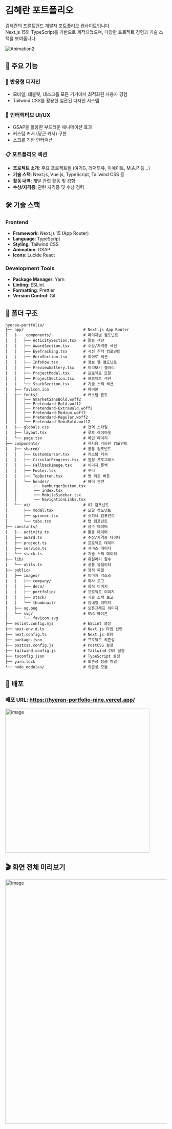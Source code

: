 # 김혜란 포트폴리오

김혜란의 프론트엔드 개발자 포트폴리오 웹사이트입니다. <br />
Next.js 15와 TypeScript를 기반으로 제작되었으며, 다양한 프로젝트 경험과 기술 스택을 보여줍니다.

![Animation2](https://github.com/user-attachments/assets/08851fb4-f41d-475d-b593-daa442f39b26)

## 🚀 주요 기능

### 📱 반응형 디자인
- 모바일, 태블릿, 데스크톱 모든 기기에서 최적화된 사용자 경험
- Tailwind CSS를 활용한 일관된 디자인 시스템

### 🎨 인터랙티브 UI/UX
- GSAP을 활용한 부드러운 애니메이션 효과
- 커스텀 커서 (당근 커서) 구현
- 스크롤 기반 인터랙션

### 📋 포트폴리오 섹션
- **프로젝트 소개**: 주요 프로젝트들 (여기G, 레저투유, 이에이트, M.A.P 등...)
- **기술 스택**: Next.js, Vue.js, TypeScript, Tailwind CSS 등
- **활동 내역**: 개발 관련 활동 및 경험
- **수상/자격증**: 관련 자격증 및 수상 경력

 ## 🛠️ 기술 스택

### Frontend
- **Framework**: Next.js 15 (App Router)
- **Language**: TypeScript
- **Styling**: Tailwind CSS
- **Animation**: GSAP
- **Icons**: Lucide React

### Development Tools
- **Package Manager**: Yarn
- **Linting**: ESLint
- **Formatting**: Prettier
- **Version Control**: Git

## 📁 폴더 구조

```
hyeran-portfolio/
├── app/                          # Next.js App Router
│   ├── _components/              # 페이지별 컴포넌트
│   │   ├── ActicitySection.tsx   # 활동 섹션
│   │   ├── AwardSection.tsx      # 수상/자격증 섹션
│   │   ├── EyeTracking.tsx       # 시선 추적 컴포넌트
│   │   ├── HeroSection.tsx       # 히어로 섹션
│   │   ├── InfoRow.tsx           # 정보 행 컴포넌트
│   │   ├── PreviewGallery.tsx    # 미리보기 갤러리
│   │   ├── ProjectModal.tsx      # 프로젝트 모달
│   │   ├── ProjectSection.tsx    # 프로젝트 섹션
│   │   └── StackSection.tsx      # 기술 스택 섹션
│   ├── favicon.ico               # 파비콘
│   ├── fonts/                    # 커스텀 폰트
│   │   ├── GmarketSansBold.woff2
│   │   ├── Pretendard-Bold.woff2
│   │   ├── Pretendard-ExtraBold.woff2
│   │   ├── Pretendard-Medium.woff2
│   │   ├── Pretendard-Regular.woff2
│   │   └── Pretendard-SemiBold.woff2
│   ├── globals.css               # 전역 스타일
│   ├── layout.tsx                # 루트 레이아웃
│   └── page.tsx                  # 메인 페이지
├── components/                   # 재사용 가능한 컴포넌트
│   ├── shared/                   # 공통 컴포넌트
│   │   ├── CustomCursor.tsx      # 커스텀 커서
│   │   ├── CircularProgress.tsx  # 원형 프로그레스
│   │   ├── FallbackImage.tsx     # 이미지 폴백
│   │   ├── Footer.tsx            # 푸터
│   │   ├── TopButton.tsx         # 맨 위로 버튼
│   │   └── header/               # 헤더 관련
│   │       ├── HamburgerButton.tsx
│   │       ├── index.tsx
│   │       ├── MobileSidebar.tsx
│   │       └── NavigationLinks.tsx
│   └── ui/                       # UI 컴포넌트
│       ├── modal.tsx             # 모달 컴포넌트
│       ├── spinner.tsx           # 스피너 컴포넌트
│       └── tabs.tsx              # 탭 컴포넌트
├── constants/                    # 상수 데이터
│   ├── activity.ts               # 활동 데이터
│   ├── award.ts                  # 수상/자격증 데이터
│   ├── project.ts                # 프로젝트 데이터
│   ├── service.ts                # 서비스 데이터
│   └── stack.ts                  # 기술 스택 데이터
├── lib/                          # 유틸리티 함수
│   └── utils.ts                  # 공통 유틸리티
├── public/                       # 정적 파일
│   ├── images/                   # 이미지 리소스
│   │   ├── company/              # 회사 로고
│   │   ├── deco/                 # 장식 이미지
│   │   ├── portfolio/            # 프로젝트 이미지
│   │   ├── stack/                # 기술 스택 로고
│   │   └── thumbnail/            # 썸네일 이미지
│   ├── og.png                    # 오픈그래프 이미지
│   └── svg/                      # SVG 아이콘
│       └── favicon.svg
├── eslint.config.mjs             # ESLint 설정
├── next-env.d.ts                 # Next.js 타입 선언
├── next.config.ts                # Next.js 설정
├── package.json                  # 프로젝트 의존성
├── postcss.config.js             # PostCSS 설정
├── tailwind.config.js            # Tailwind CSS 설정
├── tsconfig.json                 # TypeScript 설정
├── yarn.lock                     # 의존성 잠금 파일
└── node_modules/                 # 의존성 모듈
```

## 🌟 배포

### 배포 URL: https://hyeran-portfolio-nine.vercel.app/

<img width="450" height="450" alt="image" src="https://github.com/user-attachments/assets/693700ed-2161-46cb-9f0e-7306b3de6421" />

## 🎬 화면 전체 미리보기

<img width="1280" height="764" alt="image" src="https://github.com/user-attachments/assets/9a2e00f7-df1f-4395-be16-f8d9e3c104a1" />

